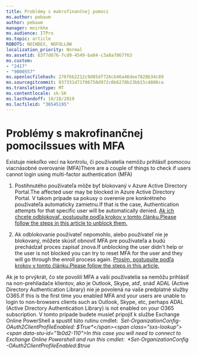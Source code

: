 ```yaml
---
title: Problémy s makrofinančnej pomoci
ms.author: pebaum
author: pebaum
manager: mnirkhe
ms.audience: ITPro
ms.topic: article
ROBOTS: NOINDEX, NOFOLLOW
localization_priority: Normal
ms.assetid: 63f7d676-7cd9-4549-ba84-c3a8a7867f63
ms.custom:
- "2417"
- "9000557"
ms.openlocfilehash: 276f6b2212c9d85df726cb46a46dee7828b34c89
ms.sourcegitcommit: 037331d71f06750d972c0b6278b23bb15c4806ca
ms.translationtype: MT
ms.contentlocale: sk-SK
ms.lasthandoff: 10/18/2019
ms.locfileid: "36545195"
---
```

# <a name="issues-with-mfa"></a><span data-ttu-id="1b0d2-102">Problémy s makrofinančnej pomoci</span><span class="sxs-lookup"><span data-stu-id="1b0d2-102">Issues with MFA</span></span>
<span data-ttu-id="1b0d2-103">Existuje niekoľko vecí na kontrolu, či používatelia nemôžu prihlásiť pomocou viacnásobné overovanie (MFA)</span><span class="sxs-lookup"><span data-stu-id="1b0d2-103">There are a couple of things to check if users cannot login using multi-factor authentication (MFA)</span></span>

1. <span data-ttu-id="1b0d2-104">Postihnutého používateľa môže byť blokovaný v Azure Active Directory Portal.</span><span class="sxs-lookup"><span data-stu-id="1b0d2-104">The affected user may be blocked in Azure Active Directory Portal.</span></span> <span data-ttu-id="1b0d2-105">V takom prípade sa pokusy o overenie pre konkrétneho používateľa automaticky zamietnu.</span><span class="sxs-lookup"><span data-stu-id="1b0d2-105">If that is the case, Authentication attempts for that specific user will be automatically denied.</span></span> [<span data-ttu-id="1b0d2-106">Ak ich chcete odblokovať, postupujte podľa krokov v tomto článku.</span><span class="sxs-lookup"><span data-stu-id="1b0d2-106">Please follow the steps in this article to unblock them.</span></span>](https://docs.microsoft.com/azure/active-directory/authentication/howto-mfa-mfasettings#block-and-unblock-users)

2. <span data-ttu-id="1b0d2-107">Ak odblokovanie používateľ nepomohlo, alebo používateľ nie je blokovaný, môžete skúsiť obnoviť MFA pre používateľa a budú prechádzať proces zapísať znova.</span><span class="sxs-lookup"><span data-stu-id="1b0d2-107">If unblocking the user didn't help or the user is not blocked you can try to reset MFA for the user and they will go through the enroll process again.</span></span> [<span data-ttu-id="1b0d2-108">Prosím, postupujte podľa krokov v tomto článku.</span><span class="sxs-lookup"><span data-stu-id="1b0d2-108">Please follow the steps in this article.</span></span>](https://docs.microsoft.com/azure/active-directory/authentication/howto-mfa-userdevicesettings#require-users-to-provide-contact-methods-again)

<span data-ttu-id="1b0d2-109">Ak je to prvýkrát, čo ste povolili MFA a vaši používatelia sa nemôžu prihlásiť na non-prehliadače klientov, ako je Outlook, Skype, atď, snáď ADAL (Active Directory Authentication Library) nie je povolená na vaše predplatné služby O365.</span><span class="sxs-lookup"><span data-stu-id="1b0d2-109">If this is the first time you enabled MFA and your users are unable to login to non-browsers clients such as Outlook, Skype, etc, perhaps ADAL (Active Directory Authentication Library) is not enabled on your O365 subscription.</span></span> <span data-ttu-id="1b0d2-110">V tomto prípade budete musieť pripojiť k službe Exchange Online PowerShell a spustiť túto rutinu cmdlet:  *Set-OrganizationConfig-OAuth2ClientProfileEnabled: $True*</span><span class="sxs-lookup"><span data-stu-id="1b0d2-110">In this case you will need to connect to Exchange Online Powershell and run this cmdlet:  *Set-OrganizationConfig -OAuth2ClientProfileEnabled:$true*</span></span>